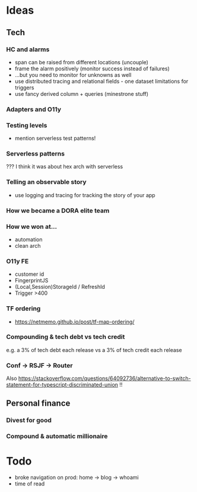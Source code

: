 # Ideas

## Tech

### HC and alarms

- span can be raised from different locations (uncouple)
- frame the alarm positively (monitor success instead of failures)
- ...but you need to monitor for unknowns as well
- use distributed tracing and relational fields - one dataset limitations for triggers
- use fancy derived column + queries (minestrone stuff)

### Adapters and O11y

### Testing levels

- mention serverless test patterns!

### Serverless patterns

???
I think it was about hex arch with serverless

### Telling an observable story

- use logging and tracing for tracking the story of your app

### How we became a DORA elite team

### How we won at...

- automation
- clean arch

### O11y FE

- customer id
- FingerprintJS
- (Local,Session)StorageId / RefreshId
- Trigger >400

### TF ordering

- https://netmemo.github.io/post/tf-map-ordering/

### Compounding & tech debt vs tech credit

e.g. a 3% of tech debt each release vs a 3% of tech credit each release

### Conf -> RSJF -> Router

Also https://stackoverflow.com/questions/64092736/alternative-to-switch-statement-for-typescript-discriminated-union !!

## Personal finance

### Divest for good

### Compound & automatic millionaire

# Todo

- broke navigation on prod: home -> blog -> whoami
- time of read
